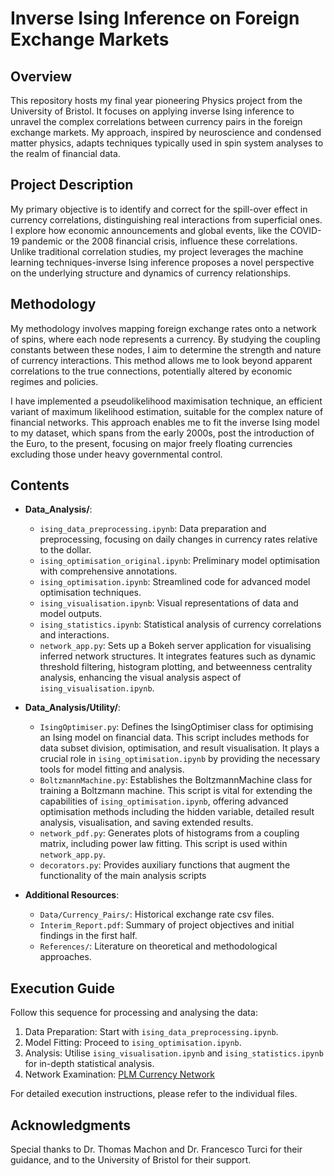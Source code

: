 # Inverse Ising Inference on Foreign Exchange Markets

## Overview
This repository hosts my final year pioneering Physics project from the University of Bristol. It focuses on applying inverse Ising inference to unravel the complex correlations between currency pairs in the foreign exchange markets. My approach, inspired by neuroscience and condensed matter physics, adapts techniques typically used in spin system analyses to the realm of financial data.

## Project Description
My primary objective is to identify and correct for the spill-over effect in currency correlations, distinguishing real interactions from superficial ones. I explore how economic announcements and global events, like the COVID-19 pandemic or the 2008 financial crisis, influence these correlations. Unlike traditional correlation studies, my project leverages the machine learning techniques-inverse Ising inference proposes a novel perspective on the underlying structure and dynamics of currency relationships.

## Methodology
My methodology involves mapping foreign exchange rates onto a network of spins, where each node represents a currency. By studying the coupling constants between these nodes, I aim to determine the strength and nature of currency interactions. This method allows me to look beyond apparent correlations to the true connections, potentially altered by economic regimes and policies.

I have implemented a pseudolikelihood maximisation technique, an efficient variant of maximum likelihood estimation, suitable for the complex nature of financial networks. This approach enables me to fit the inverse Ising model to my dataset, which spans from the early 2000s, post the introduction of the Euro, to the present, focusing on major freely floating currencies excluding those under heavy governmental control.

## Contents
- **Data_Analysis/**:
  - `ising_data_preprocessing.ipynb`: Data preparation and preprocessing, focusing on daily changes in currency rates relative to the dollar.
  - `ising_optimisation_original.ipynb`: Preliminary model optimisation with comprehensive annotations.
  - `ising_optimisation.ipynb`: Streamlined code for advanced model optimisation techniques.
  - `ising_visualisation.ipynb`: Visual representations of data and model outputs.
  - `ising_statistics.ipynb`: Statistical analysis of currency correlations and interactions.
  - `network_app.py`: Sets up a Bokeh server application for visualising inferred network structures. It integrates features such as dynamic threshold filtering, histogram plotting, and betweenness centrality analysis, enhancing the visual analysis aspect of `ising_visualisation.ipynb`.

- **Data_Analysis/Utility/**:
  - `IsingOptimiser.py`: Defines the IsingOptimiser class for optimising an Ising model on financial data. This script includes methods for data subset division, optimisation, and result visualisation. It plays a crucial role in `ising_optimisation.ipynb` by providing the necessary tools for model fitting and analysis.
  - `BoltzmannMachine.py`: Establishes the BoltzmannMachine class for training a Boltzmann machine. This script is vital for extending the capabilities of `ising_optimisation.ipynb`, offering advanced optimisation methods including the hidden variable, detailed result analysis, visualisation, and saving extended results.
  - `network_pdf.py`: Generates plots of histograms from a coupling matrix, including power law fitting. This script is used within `network_app.py`.
  - `decorators.py`: Provides auxiliary functions that augment the functionality of the main analysis scripts

- **Additional Resources**:
  - `Data/Currency_Pairs/`: Historical exchange rate csv files.
  - `Interim_Report.pdf`: Summary of project objectives and initial findings in the first half.
  - `References/`: Literature on theoretical and methodological approaches.

## Execution Guide
Follow this sequence for processing and analysing the data:
1. Data Preparation: Start with `ising_data_preprocessing.ipynb`.
2. Model Fitting: Proceed to `ising_optimisation.ipynb`.
3. Analysis: Utilise `ising_visualisation.ipynb` and `ising_statistics.ipynb` for in-depth statistical analysis.
4. Network Examination: [PLM Currency Network](https://currency-network-ffd38c966f8f.autoidleapp.com)

For detailed execution instructions, please refer to the individual files.

## Acknowledgments
Special thanks to Dr. Thomas Machon and Dr. Francesco Turci for their guidance, and to the University of Bristol for their support.

